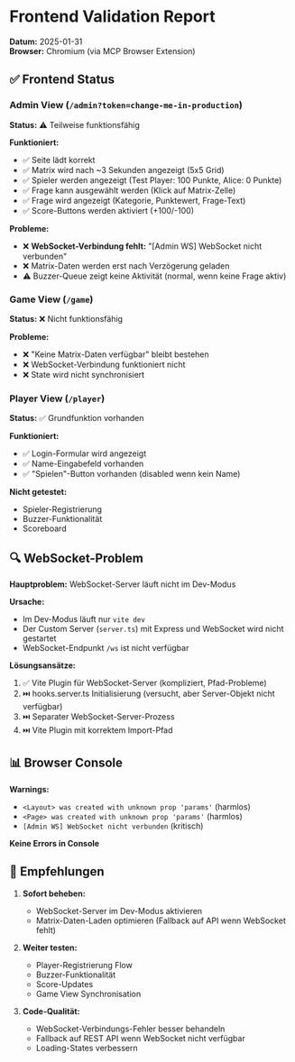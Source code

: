 # Frontend Validation Report

**Datum:** 2025-01-31  
**Browser:** Chromium (via MCP Browser Extension)

## ✅ Frontend Status

### Admin View (`/admin?token=change-me-in-production`)
**Status:** ⚠️ Teilweise funktionsfähig

**Funktioniert:**
- ✅ Seite lädt korrekt
- ✅ Matrix wird nach ~3 Sekunden angezeigt (5x5 Grid)
- ✅ Spieler werden angezeigt (Test Player: 100 Punkte, Alice: 0 Punkte)
- ✅ Frage kann ausgewählt werden (Klick auf Matrix-Zelle)
- ✅ Frage wird angezeigt (Kategorie, Punktewert, Frage-Text)
- ✅ Score-Buttons werden aktiviert (+100/-100)

**Probleme:**
- ❌ **WebSocket-Verbindung fehlt:** "[Admin WS] WebSocket nicht verbunden"
- ❌ Matrix-Daten werden erst nach Verzögerung geladen
- ⚠️ Buzzer-Queue zeigt keine Aktivität (normal, wenn keine Frage aktiv)

### Game View (`/game`)
**Status:** ❌ Nicht funktionsfähig

**Probleme:**
- ❌ "Keine Matrix-Daten verfügbar" bleibt bestehen
- ❌ WebSocket-Verbindung funktioniert nicht
- ❌ State wird nicht synchronisiert

### Player View (`/player`)
**Status:** ✅ Grundfunktion vorhanden

**Funktioniert:**
- ✅ Login-Formular wird angezeigt
- ✅ Name-Eingabefeld vorhanden
- ✅ "Spielen"-Button vorhanden (disabled wenn kein Name)

**Nicht getestet:**
- Spieler-Registrierung
- Buzzer-Funktionalität
- Scoreboard

## 🔍 WebSocket-Problem

**Hauptproblem:** WebSocket-Server läuft nicht im Dev-Modus

**Ursache:**
- Im Dev-Modus läuft nur `vite dev`
- Der Custom Server (`server.ts`) mit Express und WebSocket wird nicht gestartet
- WebSocket-Endpunkt `/ws` ist nicht verfügbar

**Lösungsansätze:**
1. ✅ Vite Plugin für WebSocket-Server (kompliziert, Pfad-Probleme)
2. ⏭️ hooks.server.ts Initialisierung (versucht, aber Server-Objekt nicht verfügbar)
3. ⏭️ Separater WebSocket-Server-Prozess
4. ⏭️ Vite Plugin mit korrektem Import-Pfad

## 📊 Browser Console

**Warnings:**
- `<Layout> was created with unknown prop 'params'` (harmlos)
- `<Page> was created with unknown prop 'params'` (harmlos)
- `[Admin WS] WebSocket nicht verbunden` (kritisch)

**Keine Errors in Console**

## 🎯 Empfehlungen

1. **Sofort beheben:**
   - WebSocket-Server im Dev-Modus aktivieren
   - Matrix-Daten-Laden optimieren (Fallback auf API wenn WebSocket fehlt)

2. **Weiter testen:**
   - Player-Registrierung Flow
   - Buzzer-Funktionalität
   - Score-Updates
   - Game View Synchronisation

3. **Code-Qualität:**
   - WebSocket-Verbindungs-Fehler besser behandeln
   - Fallback auf REST API wenn WebSocket nicht verfügbar
   - Loading-States verbessern

